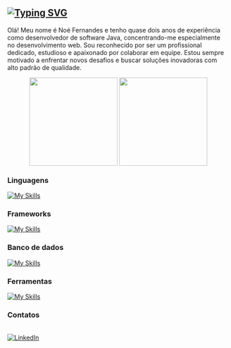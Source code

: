 ## [![Typing SVG](https://readme-typing-svg.demolab.com?font=Fira+Code&weight=700&size=30&pause=1000&width=435&lines=Olá,+sou+o+Noé+Fernandes)](https://git.io/typing-svg)

Olá! Meu nome é Noé Fernandes e tenho quase dois anos de experiência como desenvolvedor de software Java, concentrando-me especialmente no desenvolvimento web. Sou reconhecido por ser um profissional dedicado, estudioso e apaixonado por colaborar em equipe. Estou sempre motivado a enfrentar novos desafios e buscar soluções inovadoras com alto padrão de qualidade.

<div align="center">
  <img height=200 align="center" src="https://github-readme-stats.vercel.app/api?username=noefernandes&theme=material-palenight" />
  <img height=200 align="center" src="https://github-readme-stats.vercel.app/api/top-langs?username=noefernandes&theme=material-palenight&layout=compact&langs_count=8&card_width=320" />
</a>
</div>


### Linguagens
[![My Skills](https://skillicons.dev/icons?i=java,go,python,js,html,css)](https://skillicons.dev)

### Frameworks
[![My Skills](https://skillicons.dev/icons?i=spring,react,angular)](https://skillicons.dev)

### Banco de dados
[![My Skills](https://skillicons.dev/icons?i=postgresql,mysql,mongodb)](https://skillicons.dev)

### Ferramentas
[![My Skills](https://skillicons.dev/icons?i=aws,git,docker,kubernetes,githubactions)](https://skillicons.dev)

### Contatos
<div style="display: inline_block"><br>
  <a href="https://www.linkedin.com/in/noe-fernandes-carvalho-pessoa/" target="_blank"><img src="https://img.shields.io/badge/LinkedIn-%230077B5.svg?&style=flat-square&logo=linkedin&logoColor=white" alt="LinkedIn"></a>
</div>
  
</div>
